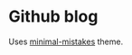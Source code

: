 # Github blog
Uses [minimal-mistakes](https://github.com/mmistakes/minimal-mistakes?ref=jekyll-themes.com) theme.